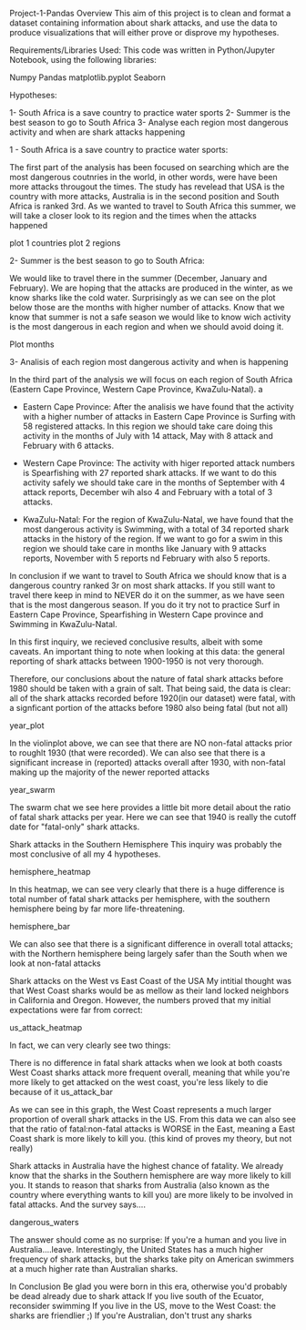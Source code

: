 Project-1-Pandas
Overview
This aim of this project is to clean and format a dataset containing information about shark attacks, and use the data to produce visualizations that will either prove or disprove my hypotheses.

Requirements/Libraries Used:
This code was written in Python/Jupyter Notebook, using the following libraries:

Numpy
Pandas
matplotlib.pyplot
Seaborn

Hypotheses:

1- South Africa is a save country to practice water sports
2- Summer is the best season to go to South Africa
3- Analyse each region most dangerous activity and when are shark attacks happening

1 - South Africa is a save country to practice water sports:

The first part of the analysis has been focused on searching which are the most dangerous coutnries in the world, in other words, were have been more attacks througout the times. The study has revelead that USA is the country with more attacks, Australia is in the second position and South Africa is ranked 3rd. As we wanted to travel to South Africa this summer, we will take a closer look to its region and the times when the attacks happened

plot 1 countries
plot 2 regions



2- Summer is the best season to go to South Africa:

We would like to travel there in the summer (December, January and February). We are hoping that the attacks are produced in the winter, as we know sharks like the cold water. Surprisingly as we can see on the plot below those are the months with higher number of attacks. Know that we know that summer is not a safe season we would like to know wich activity is the most dangerous in each region and when we should avoid doing it.

Plot months


3- Analisis of each region most dangerous activity and when is happening

In the third part of the analysis we will focus on each region of South Africa (Eastern Cape Province, Western Cape Province, KwaZulu-Natal). 
a
- Eastern Cape Province: After the analisis we have found that the activity with a higher number of attacks in Eastern Cape Province is Surfing with 58 registered attacks. In this region we should take care doing this activity in the months of July with 14 attack, May with 8 attack and February with 6 attacks.

- Western Cape Province: The activity with higer reported attack numbers is Spearfishing with 27 reported shark attacks. If we want to do this activity safely we should take care in the months of September with 4 attack reports, December wih also 4 and February with a total of 3 attacks.

- KwaZulu-Natal: For the region of KwaZulu-Natal, we have found that the most dangerous activity is Swimming, with a total of 34 reported shark attacks in the history of the region. If we want to go for a swim in this region we should take care in months like January with 9 attacks reports, November with 5 reports nd February with also 5 reports.


In conclusion if we want to travel to South Africa we should know that is a dangerous country ranked 3r on most shark attacks. If you still want to travel there keep in mind to NEVER do it on the summer, as we have seen that is the most dangerous season. If you do it try not to practice Surf in Eastern Cape Province, Spearfishing in Western Cape province and Swimming in KwaZulu-Natal.







In this first inquiry, we recieved conclusive results, albeit with some caveats. An important thing to note when looking at this data: the general reporting of shark attacks between 1900-1950 is not very thorough.

Therefore, our conclusions about the nature of fatal shark attacks before 1980 should be taken with a grain of salt. That being said, the data is clear: all of the shark attacks recorded before 1920(in our dataset) were fatal, with a signficant portion of the attacks before 1980 also being fatal (but not all)

year_plot

In the violinplot above, we can see that there are NO non-fatal attacks prior to roughlt 1930 (that were recorded). We can also see that there is a significant increase in (reported) attacks overall after 1930, with non-fatal making up the majority of the newer reported attacks

year_swarm

The swarm chat we see here provides a little bit more detail about the ratio of fatal shark attacks per year. Here we can see that 1940 is really the cutoff date for "fatal-only" shark attacks.

Shark attacks in the Southern Hemisphere
This inquiry was probably the most conclusive of all my 4 hypotheses.

hemisphere_heatmap

In this heatmap, we can see very clearly that there is a huge difference is total number of fatal shark attacks per hemisphere, with the southern hemisphere being by far more life-threatening.

hemisphere_bar

We can also see that there is a significant difference in overall total attacks; with the Northern hemisphere being largely safer than the South when we look at non-fatal attacks

Shark attacks on the West vs East Coast of the USA
My intitial thought was that West Coast sharks would be as mellow as their land locked neighbors in California and Oregon. However, the numbers proved that my initial expectations were far from correct:

us_attack_heatmap

In fact, we can very clearly see two things:

There is no difference in fatal shark attacks when we look at both coasts
West Coast sharks attack more frequent overall, meaning that while you're more likely to get attacked on the west coast, you're less likely to die because of it
us_attack_bar

As we can see in this graph, the West Coast represents a much larger proportion of overall shark attacks in the US. From this data we can also see that the ratio of fatal:non-fatal attacks is WORSE in the East, meaning a East Coast shark is more likely to kill you. (this kind of proves my theory, but not really)

Shark attacks in Australia have the highest chance of fatality.
We already know that the sharks in the Southern hemisphere are way more likely to kill you. It stands to reason that sharks from Australia (also known as the country where everything wants to kill you) are more likely to be involved in fatal attacks. And the survey says....

dangerous_waters

The answer should come as no surprise: If you're a human and you live in Australia....leave. Interestingly, the United States has a much higher frequency of shark attacks, but the sharks take pity on American swimmers at a much higher rate than Australian sharks.

In Conclusion
Be glad you were born in this era, otherwise you'd probably be dead already due to shark attack
If you live south of the Ecuator, reconsider swimming
If you live in the US, move to the West Coast: the sharks are friendlier ;)
If you're Australian, don't trust any sharks